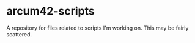 arcum42-scripts
===============

A repository for files related to scripts I'm working on. This may be fairly scattered.
